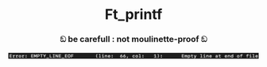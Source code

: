 <h1 align="center">Ft_printf</h1>
<h3 align="center">ඞ be carefull : not moulinette-proof ඞ</h3>
<p align="center"><img src="https://github.com/Qwazertyx/Printf/blob/master/Screen%20Shot%202022-02-07%20at%2012.54.01%20PM.png?raw=true" width="800px"></p>
